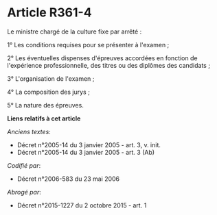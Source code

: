 # Article R361-4

Le ministre chargé de la culture fixe par arrêté :

1° Les conditions requises pour se présenter à l'examen ;

2° Les éventuelles dispenses d'épreuves accordées en fonction de l'expérience professionnelle, des titres ou des diplômes des
candidats ;

3° L'organisation de l'examen ;

4° La composition des jurys ;

5° La nature des épreuves.

**Liens relatifs à cet article**

_Anciens textes_:

  - Décret n°2005-14 du 3 janvier 2005 - art. 3, v. init.
  - Décret n°2005-14 du 3 janvier 2005 - art. 3 (Ab)

_Codifié par_:

  - Décret n°2006-583 du 23 mai 2006

_Abrogé par_:

  - Décret n°2015-1227 du 2 octobre 2015 - art. 1
